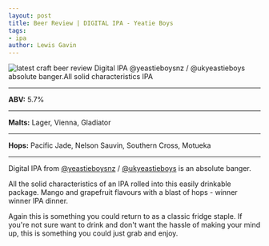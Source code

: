 ```yaml
---
layout: post
title: Beer Review | DIGITAL IPA - Yeatie Boys
tags:
- ipa
author: Lewis Gavin
---
```


![latest craft beer review Digital IPA @yeastieboysnz / @ukyeastieboys absolute banger.All solid characteristics IPA](https://instagram.fman1-1.fna.fbcdn.net/vp/e3473be613c1b1158a2bc7d4b64f645e/5C88BFDA/t51.2885-15/sh0.08/e35/p750x750/43779171_490655174783580_5591870213988617395_n.jpg?ig_cache_key=MTg5MzUxNzM5MTA0MDc4MDYyNA%3D%3D.2)

***
**ABV:** 5.7%

***
**Malts:** Lager, Vienna, Gladiator

***
**Hops:** Pacific Jade, Nelson Sauvin, Southern Cross, Motueka

***

Digital IPA from [@yeastieboysnz](https://instagram.com/yeastieboysnz) / [@ukyeastieboys](https://instagram.com/ukyeastieboys) is an absolute banger.

All the solid characteristics of an IPA rolled into this easily drinkable package. Mango and grapefruit flavours with a blast of hops - winner winner IPA dinner.

Again this is something you could return to as a classic fridge staple. If you're not sure want to drink and don't want the hassle of making your mind up, this is something you could just grab and enjoy.
